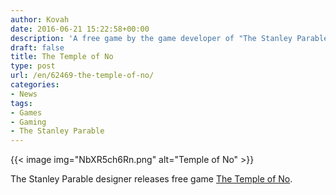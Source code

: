 ```yaml
---
author: Kovah
date: 2016-06-21 15:22:58+00:00
description: 'A free game by the game developer of "The Stanley Parable"'
draft: false
title: The Temple of No
type: post
url: /en/62469-the-temple-of-no/
categories:
- News
tags:
- Games
- Gaming
- The Stanley Parable
---
```


{{< image img="NbXR5ch6Rn.png" alt="Temple of No" >}}

The Stanley Parable designer releases free game [The Temple of No](https://crowscrowscrows.itch.io/the-temple-of-no).
